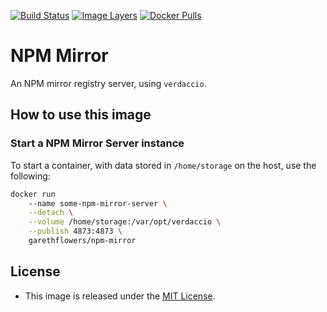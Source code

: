 [![Build Status](https://travis-ci.org/garethflowers/docker-npm-mirror.svg?branch=master)](https://travis-ci.org/garethflowers/docker-npm-mirror) [![Image Layers](https://images.microbadger.com/badges/image/garethflowers/npm-mirror.svg)](https://microbadger.com/images/garethflowers/npm-mirror) [![Docker Pulls](https://img.shields.io/docker/pulls/garethflowers/npm-mirror.svg)](https://store.docker.com/community/images/garethflowers/npm-mirror)

# NPM Mirror

An NPM mirror registry server, using `verdaccio`.

## How to use this image

### Start a NPM Mirror Server instance

To start a container, with data stored in `/home/storage` on the host, use the
following:
```sh
docker run
	--name some-npm-mirror-server \
	--detach \
	--volume /home/storage:/var/opt/verdaccio \
	--publish 4873:4873 \
	garethflowers/npm-mirror
```

## License

*	This image is released under the [MIT License](https://raw.githubusercontent.com/garethflowers/npm-mirror/master/LICENSE).
